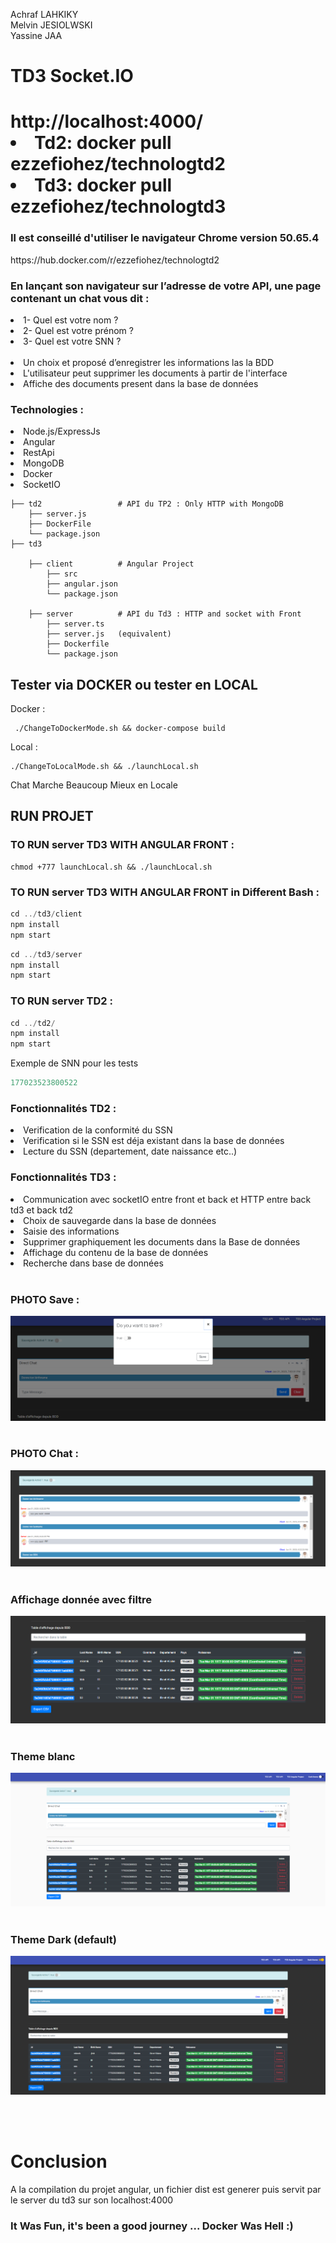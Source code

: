 <p>
Achraf LAHKIKY
<br>
Melvin JESIOLWSKI
<br>
Yassine JAA
</p>

<h1>TD3 Socket.IO<h1>
<a> http://localhost:4000/ </a>
<li> Td2: docker pull ezzefiohez/technologtd2 </li>
<li> Td3: docker pull ezzefiohez/technologtd3  </li>

<h3>Il est conseillé d'utiliser le navigateur Chrome version  50.65.4 </h3>
<p>https://hub.docker.com/r/ezzefiohez/technologtd2</p>
<h3> En lançant son navigateur sur l’adresse de votre API, une page contenant un chat vous dit : </h3>

<li>1- Quel est votre nom ?</li>
<li>2- Quel est votre prénom ?</li>
<li>3- Quel est votre SNN ?</li>


<br>

<li>Un choix et proposé d’enregistrer les informations las la BDD</li>
<li>L'utilisateur peut supprimer les documents à partir de l'interface</li>
<li>Affiche des documents present dans la base de données</li>

<h3> Technologies : </h3>

<li>Node.js/ExpressJs</li>
<li>Angular</li>
<li>RestApi</li>
<li>MongoDB</li>
<li>Docker</li>
<li>SocketIO</li>

    
    ├── td2                 # API du TP2 : Only HTTP with MongoDB
        ├── server.js           
        ├── DockerFile          
        └── package.json  
    ├── td3                 

        ├── client          # Angular Project 
            ├── src           
            ├── angular.json          
            └── package.json

        ├── server          # API du Td3 : HTTP and socket with Front
            ├── server.ts 
            ├── server.js   (equivalent)
            ├── Dockerfile         
            └── package.json          
                     

<h2> Tester via DOCKER ou tester en LOCAL  </h2>
   <p>  Docker : </p>

```
 ./ChangeToDockerMode.sh && docker-compose build 

```
<p> Local :</p> 
     
```
./ChangeToLocalMode.sh && ./launchLocal.sh 

```
<p> Chat Marche Beaucoup Mieux en Locale </p>


<h2>RUN PROJET </h2>
<h3> TO RUN server TD3 WITH ANGULAR FRONT  : </h3>

```
chmod +777 launchLocal.sh && ./launchLocal.sh 
```
<h3> TO RUN server TD3 WITH ANGULAR FRONT in Different Bash : </h3>

```javascript
cd ../td3/client   
npm install 
npm start
```

```javascript
cd ../td3/server 
npm install 
npm start
```

<h3> TO RUN server TD2 : </h3>

```javascript
cd ../td2/ 
npm install 
npm start
```
<p>Exemple de SNN pour les tests</p>

```javascript
177023523800522
```
   

<h3> Fonctionnalités TD2 : </h3>

<li>Verification de la conformité du SSN</li>
<li>Verification si le SSN est déja existant dans la base de données</li>
<li>Lecture du SSN (departement, date naissance etc..)</li>

<h3> Fonctionnalités TD3 : </h3>

<li>Communication avec socketIO entre front et back et HTTP entre back td3 et back td2 </li>
<li>Choix de sauvegarde dans la base de données</li>
<li>Saisie des informations</li>
<li>Supprimer graphiquement les documents dans la Base de données</li>
<li>Affichage du contenu de la base de données </li>
<li>Recherche dans base de données</li>

<br>
<h3>PHOTO Save : </h3>

![Alt text](./assets/dialog.PNG?raw=true "On Start")
<br></br>

<h3>PHOTO Chat : </h3>

![Alt text](./assets/chat.PNG?raw=true "On Start")
<br></br>
<h3>Affichage donnée avec filtre </h3>

![Alt text](./assets/table.PNG?raw=true "On Start")
<br></br>

<h3>Theme blanc </h3>

![Alt text](./assets/whiteTheme.PNG?raw=true "On Start")
<br></br>

<h3>Theme Dark (default) </h3>

![Alt text](./assets/darkTheme.PNG?raw=true "On Start")
<br></br>


<br>
<h1> Conclusion  </h1>
<p> A la compilation du projet angular, un fichier dist est generer puis servit par le server du td3 sur son localhost:4000  </p>
<h3> It Was Fun, it's been a good journey ... Docker Was Hell :)</h3>

